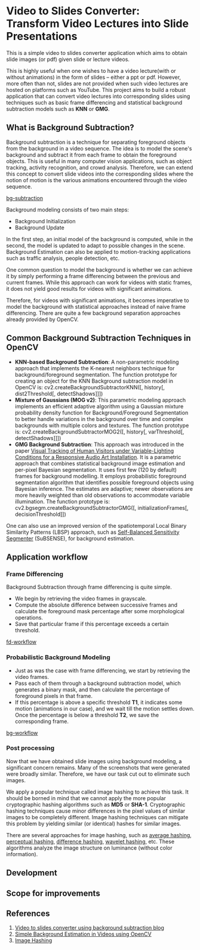 # Video to Slides Converter: Transform Video Lectures into Slide Presentations

This is a simple video to slides converter application which aims to obtain slide images (or pdf) given slide or lecture videos.

This is highly useful when one wishes to have a video lecture(with or without animations) in the form of slides – either a ppt or pdf. However, more often than not, slides are not provided when such video lectures are hosted on platforms such as YouTube. This project aims to build a robust application that can convert video lectures into corresponding slides using techniques such as basic frame differencing and statistical background subtraction models such as **KNN** or **GMG**.

## What is Background Subtraction?

Background subtraction is a technique for separating foreground objects from the background in a video sequence. The idea is to model the scene's background and subtract it from each frame to obtain the foreground objects. This is useful in many computer vision applications, such as object tracking, activity recognition, and crowd analysis. Therefore, we can extend this concept to convert slide videos into the corresponding slides where the notion of motion is the various animations encountered through the video sequence.

[bg-subtraction](images/background_subtraction.png)

Background modeling consists of two main steps:

- Background Initialization
- Background Update

In the first step, an initial model of the background is computed, while in the second, the model is updated to adapt to possible changes in the scene. Background Estimation can also be applied to motion-tracking applications such as traffic analysis, people detection, etc.

One common question to model the background is whether we can achieve it by simply performing a frame differencing between the previous and current frames. While this approach can work for videos with static frames, it does not yield good results for videos with significant animations.

Therefore, for videos with significant animations, it becomes imperative to model the background with statistical approaches instead of naive frame differencing. There are quite a few background separation approaches already provided by OpenCV.

## Common Background Subtraction Techniques in OpenCV

- **KNN-based Background Subtraction**: A non-parametric modeling approach that implements the K-nearest neighbors technique for background/foreground segmentation. The function prototype for creating an object for the KNN Background subtraction model in OpenCV is:
cv2.createBackgroundSubtractorKNN([, history[, dist2Threshold[, detectShadows]]])
- **Mixture of Gaussians (MOG v2)**: This parametric modeling approach implements an efficient adaptive algorithm using a Gaussian mixture probability density function for Background/Foreground Segmentation to better handle variations in the background over time and complex backgrounds with multiple colors and textures.
The function prototype is:
cv2.createBackgroundSubtractorMOG2([, history[, varThreshold[, detectShadows]]])
- **GMG Background Subtraction**: This approach was introduced in the paper [Visual Tracking of Human Visitors under Variable-Lighting Conditions for a Responsive Audio Art Installation](https://www.researchgate.net/publication/261311764_Visual_tracking_of_human_visitors_under_variable-lighting_conditions_for_a_responsive_audio_art_installation). It is a parametric approach that combines statistical background image estimation and per-pixel Bayesian segmentation.
It uses first few (120 by default) frames for background modelling. It employs probabilistic foreground segmentation algorithm that identifies possible foreground objects using Bayesian inference. The estimates are adaptive; newer observations are more heavily weighted than old observations to accommodate variable illumination.
The function prototype is:
cv2.bgsegm.createBackgroundSubtractorGMG([, initializationFrames[,  decisionThreshold]])

One can also use an improved version of the spatiotemporal Local Binary Similarity Patterns (LBSP) approach, such as [Self-Balanced Sensitivity Segmenter](https://learnopencv.com/background-subtraction-with-opencv-and-bgs-libraries/) (SuBSENSE), for background estimation.

## Application workflow

### Frame Differencing

Background Subtraction through frame differencing is quite simple.

- We begin by retrieving the video frames in grayscale.
- Compute the absolute difference between successive frames and calculate the foreground mask percentage after some morphological operations.
- Save that particular frame if this percentage exceeds a certain threshold.

[fd-workflow](images/application_workflow_frame_differencing.png)

### Probabilistic Background Modeling

- Just as was the case with frame differencing, we start by retrieving the video frames.
- Pass each of them through a background subtraction model, which generates a binary mask, and then calculate the percentage of foreground pixels in that frame.
- If this percentage is above a specific threshold **T1**, it indicates some motion (animations in our case), and we wait till the motion settles down. Once the percentage is below a threshold **T2**, we save the corresponding frame.

[bg-workflow](images/application_workflow_background_modeling.png)

### Post processing

Now that we have obtained slide images using background modeling, a significant concern remains. Many of the screenshots that were generated were broadly similar. Therefore, we have our task cut out to eliminate such images.

We apply a popular technique called image hashing to achieve this task. It should be borned in mind that we cannot apply the more popular cryptographic hashing algorithms such as **MD5** or **SHA-1**. Cryptographic hashing techniques cause minor differences in the pixel values of similar images to be completely different. Image hashing techniques can mitigate this problem by yielding similar (or identical) hashes for similar images.

There are several approaches for image hashing, such as [average hashing](http://www.hackerfactor.com/blog/index.php?/archives/432-Looks-Like-It.html), [perceptual hashing](http://www.hackerfactor.com/blog/index.php?/archives/432-Looks-Like-It.html), [difference hashing](http://www.hackerfactor.com/blog/index.php?/archives/529-Kind-of-Like-That.html), [wavelet hashing](https://fullstackml.com/2016/07/02/wavelet-image-hash-in-python/), etc. These algorithms analyze the image structure on luminance (without color information).

## Development

## Scope for improvements

## References

1. [Video to slides converter using background subtraction blog](https://learnopencv.com/video-to-slides-converter-using-background-subtraction/)
2. [Simple Background Estimation in Videos using OpenCV](https://learnopencv.com/simple-background-estimation-in-videos-using-opencv-c-python/)
3. [Image Hashing](https://www.hackerfactor.com/blog/index.php?/archives/529-Kind-of-Like-That.html)
